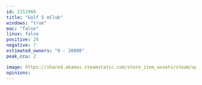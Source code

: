 ```yaml
---
id: 2151960
title: "Golf 5 eClub"
windows: "true"
mac: "false"
linux: false
positive: 29
negative: 7
estimated_owners: "0 - 20000"
peak_ccu: 2

image: https://shared.akamai.steamstatic.com/store_item_assets/steam/apps/2151960/header.jpg?t=1722621797
opinions:
---
```

